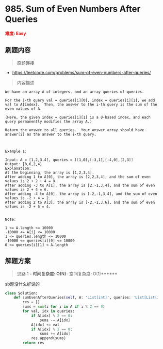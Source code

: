 # 985. Sum of Even Numbers After Queries

**<font color=red>难度: Easy</font>**

## 刷题内容

> 原题连接

* https://leetcode.com/problems/sum-of-even-numbers-after-queries/

> 内容描述

```
We have an array A of integers, and an array queries of queries.

For the i-th query val = queries[i][0], index = queries[i][1], we add val to A[index].  Then, the answer to the i-th query is the sum of the even values of A.

(Here, the given index = queries[i][1] is a 0-based index, and each query permanently modifies the array A.)

Return the answer to all queries.  Your answer array should have answer[i] as the answer to the i-th query.

 

Example 1:

Input: A = [1,2,3,4], queries = [[1,0],[-3,1],[-4,0],[2,3]]
Output: [8,6,2,4]
Explanation: 
At the beginning, the array is [1,2,3,4].
After adding 1 to A[0], the array is [2,2,3,4], and the sum of even values is 2 + 2 + 4 = 8.
After adding -3 to A[1], the array is [2,-1,3,4], and the sum of even values is 2 + 4 = 6.
After adding -4 to A[0], the array is [-2,-1,3,4], and the sum of even values is -2 + 4 = 2.
After adding 2 to A[3], the array is [-2,-1,3,6], and the sum of even values is -2 + 6 = 4.
 

Note:

1 <= A.length <= 10000
-10000 <= A[i] <= 10000
1 <= queries.length <= 10000
-10000 <= queries[i][0] <= 10000
0 <= queries[i][1] < A.length
```

## 解题方案

> 思路 1
******- 时间复杂度: O(N)******- 空间复杂度: O(1)******

sb题没什么好说的


```python
class Solution:
    def sumEvenAfterQueries(self, A: 'List[int]', queries: 'List[List[int]]') -> 'List[int]':
        res = []
        sums = sum(i for i in A if i % 2 == 0)
        for val, idx in queries:
            if A[idx] % 2 == 0:
                sums -= A[idx]
            A[idx] += val
            if A[idx] % 2 == 0:
                sums += A[idx]
            res.append(sums)
        return res
```































